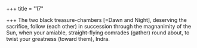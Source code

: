 +++
title = "17"

+++
The two black treasure-chambers [=Dawn and Night], deserving the  sacrifice, follow (each other) in succession through the magnanimity  of the Sun,
when your amiable, straight-flying comrades (gather) round about, to  twist your greatness (toward them), Indra.